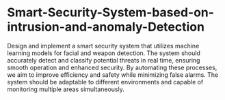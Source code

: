 # Smart-Security-System-based-on-intrusion-and-anomaly-Detection
Design and implement a smart security system that utilizes machine learning models for
facial and weapon detection. The system should accurately detect and classify potential
threats in real time, ensuring smooth operation and enhanced security. By automating
these processes, we aim to improve efficiency and safety while minimizing false alarms.
The system should be adaptable to different environments and capable of monitoring
multiple areas simultaneously.
